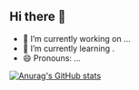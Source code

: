 ## Hi there 👋

- 🔭 I’m currently working on ...
- 🌱 I’m currently learning .
- 😄 Pronouns: ...

[![Anurag's GitHub stats](https://github-readme-stats.vercel.app/api?username=Guilherme1080)](https://github.com/anuraghazra/github-readme-stats)
 
